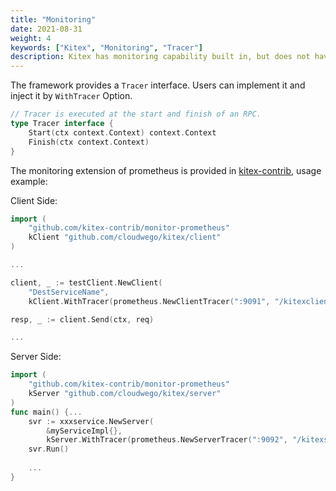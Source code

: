 ```yaml
---
title: "Monitoring"
date: 2021-08-31
weight: 4
keywords: ["Kitex", "Monitoring", "Tracer"]
description: Kitex has monitoring capability built in, but does not have any monitoring features itself, and can be extended by the interface.
---
```


The framework provides a `Tracer` interface. Users can implement it and inject it by `WithTracer` Option.

```go
// Tracer is executed at the start and finish of an RPC.
type Tracer interface {
    Start(ctx context.Context) context.Context
    Finish(ctx context.Context)
}
```

The monitoring extension of prometheus is provided in [kitex-contrib](https://github.com/kitex-contrib/monitor-prometheus), usage example:

Client Side:

```go
import (
    "github.com/kitex-contrib/monitor-prometheus"
    kClient "github.com/cloudwego/kitex/client"
)

...

client, _ := testClient.NewClient(
    "DestServiceName",
    kClient.WithTracer(prometheus.NewClientTracer(":9091", "/kitexclient")))

resp, _ := client.Send(ctx, req)

...
```

Server Side:

```go
import (
    "github.com/kitex-contrib/monitor-prometheus"
    kServer "github.com/cloudwego/kitex/server"
)
func main() {...
    svr := xxxservice.NewServer(
        &myServiceImpl{},
        kServer.WithTracer(prometheus.NewServerTracer(":9092", "/kitexserver")))
    svr.Run()
    
    ...
}
```

